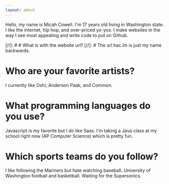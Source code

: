 ```yaml
---
layout: about
---
```


Hello, my name is Micah Cowell. I'm 17 years old living in Washington state. I like the internet, hip hop, and over-priced yo-yos. I make websites in the way I see most appealing and write code to put on Github.

[//]: # # What is with the website url?
[//]: # The url hac.im is just my name backwards.

# Who are your favorite artists?
I currently like Oshi, Anderson Paak, and Common.

# What programming languages do you use?
Javascript is my favorite but I do like Sass. I'm taking a Java class at my school right now (AP Computer Science) which is pretty fun.

# Which sports teams do you follow?
I like following the Mariners but hate watching baseball. University of Washington football and basketball. Waiting for the Supersonics.
